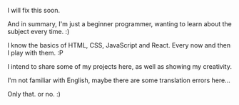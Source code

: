 I will fix this soon.

And in summary, I'm just a beginner programmer, wanting to learn about the subject every time. :)

I know the basics of HTML, CSS, JavaScript and React. Every now and then I play with them. :P

I intend to share some of my projects here, as well as showing my creativity.

I'm not familiar with English, maybe there are some translation errors here...

Only that. or no. :)
